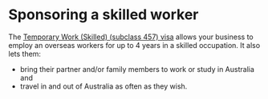 # Sponsoring a skilled worker

The [Temporary Work (Skilled) (subclass 457) visa]() allows your business to employ an overseas workers for up to 4 years in a skilled occupation. It also lets them:
- bring their partner and/or family members to work or study in Australia and
- travel in and out of Australia as often as they wish.